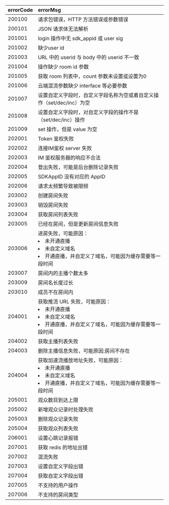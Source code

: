 | errorCode | errorMsg                                                     |
| :-------- | :----------------------------------------------------------- |
| 200100    | 请求包错误，HTTP 方法错误或参数错误                           |
| 200101    |  JSON 请求体无法解析                                           |
| 201001    | login 操作中无 sdk_appid 或 user sig                             |
| 201002    | 缺少user id                                                  |
| 201003    |  URL 中的 userid 与 body 中的 userid 不一致                          |
| 201004    | 操作缺少 room id 参数                                          |
| 201005    | 获取 room 列表中，count 参数未设置或设置为0                     |
| 201006    | 云端混流参数缺少 interface 等必要参数                          |
| 201007    | 设置自定义字段时，自定义字段名称为空或着自定义操作（set/dec/inc）为空 |
| 201008    | 设置自定义字段时，对自定义字段的操作不是（set/dec/inc）操作    |
| 201009    | set 操作，但是 value 为空                                       |
| 202001    |  Token 鉴权失败                                                |
| 202002    | 连接IM鉴权 server 失败                                         |
| 202003    | IM 鉴权服务器的响应不合法                                     |
| 202004    | 登出失败，可能是后台删除记录失败                             |
| 202005    |  SDKAppID 没有对应的 AppID                                      |
| 202006    | 请求太频繁导致被限频                                         |
| 203002    | 创建房间失败                                                 |
| 203003    | 销毁房间失败                                                 |
| 203004    | 获取房间列表失败                                             |
| 203005    | 已经在房间，但是更新房间信息失败                             |
| 203006    | 进房失败，可能原因：<li/>未开通直播<li/>未自定义域名<li/>开通直播，并自定义了域名，可能因为缓存需要等一段时间 |
| 203007    | 房间内的主播个数太多                                         |
| 203009    | 房间名长度过长                                               |
| 203010    | 成员不在房间内                                               |
| 204001    | 获取推流 URL 失败，可能原因：<li/>未开通直播<li/>未自定义域名<li/>开通直播，并自定义了域名，可能因为缓存需要等一段时间 |
| 204002    | 获取主播列表失败                                             |
| 204003    | 删除主播信息失败，可能原因:房间不存在                      |
| 204004    | 获取加速流播放地址失败，可能原因：<li/>未开通直播<li/>未自定义域名<li/>开通直播，并自定义了域名，可能因为缓存需要等一段时间 |
| 205001    | 观众数目到达上限                                             |
| 205002    | 新增观众记录时处理失败                                       |
| 205003    | 删除观众记录失败                                             |
| 205004    | 获取观众列表失败                                             |
| 206001    | 设置心跳记录报错                                             |
| 207001    | 获取 redis 的地址出错                                          |
| 207002    | 混流失败                                                     |
| 207003    | 设置自定义字段出错                                           |
| 207004    | 获取自定义字段出错                                           |
| 207005    | 不支持的用户操作                                             |
| 207006    | 不支持的房间类型                                             |

